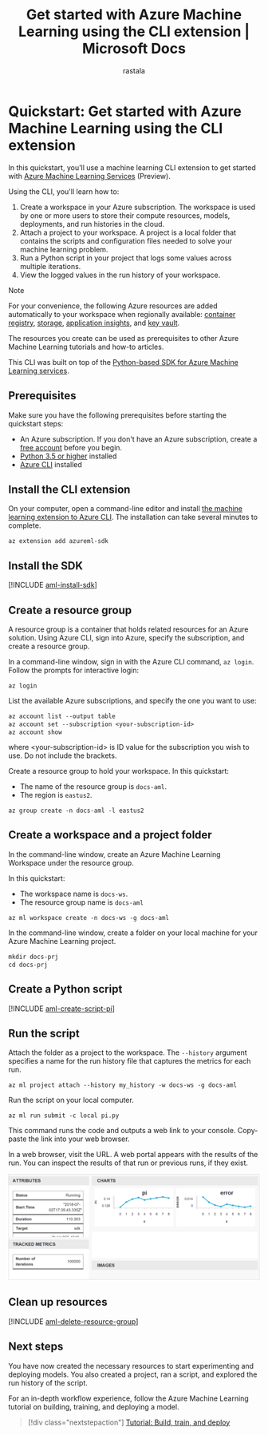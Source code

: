 ﻿---
title: Get started with Azure Machine Learning using the CLI extension | Microsoft Docs
description: In this quickstart, you will learn how to get started with Azure Machine Learning Services using the Azure Machine Learning CLI extension.
services: machine-learning
ms.service: machine-learning
ms.component: core
ms.topic: quickstart
author: rastala
ms.author: roastala
ms.reviewer: sgilley
ms.date: 09/24/2018
---
# Quickstart: Get started with Azure Machine Learning using the CLI extension

In this quickstart, you'll use a machine learning CLI extension to get started with [Azure Machine Learning Services](overview-what-is-azure-ml.md) (Preview).

Using the CLI, you'll learn how to:

1. Create a workspace in your Azure subscription. The workspace is used by one or more users to store their compute resources, models, deployments, and run histories in the cloud.
1. Attach a project to your workspace.   A project is a local folder that contains the scripts and configuration files needed to solve your machine learning problem.  
1. Run a Python script in your project that logs some values across multiple iterations.
1. View the logged values in the run history of your workspace.

> [!NOTE]
> For your convenience, the following Azure resources are added automatically to your workspace when regionally available:  [container registry](https://azure.microsoft.com/services/container-registry/), [storage](https://azure.microsoft.com/services/storage/), [application insights](https://azure.microsoft.com/services/application-insights/), and [key vault](https://azure.microsoft.com/services/key-vault/).

The resources you create can be used as prerequisites to other Azure Machine Learning tutorials and how-to articles.

This CLI was built on top of the [Python-based SDK for Azure Machine Learning services](reference-azure-machine-learning-sdk.md).

## Prerequisites

Make sure you have the following prerequisites before starting the quickstart steps:

+ An Azure subscription. If you don't have an Azure subscription, create a [free account](https://azure.microsoft.com/free/?WT.mc_id=A261C142F) before you begin.
+ [Python 3.5 or higher](https://www.python.org/) installed
+ [Azure CLI](https://docs.microsoft.com/cli/azure/install-azure-cli?view=azure-cli-latest) installed

## Install the CLI extension

On your computer, open a command-line editor and install [the machine learning extension to Azure CLI](reference-azure-machine-learning-cli.md).  The installation can take several minutes to complete.

```azurecli
az extension add azureml-sdk
```

## Install the SDK

[!INCLUDE [aml-install-sdk](../../../includes/aml-install-sdk.md)]

## Create a resource group

A resource group is a container that holds related resources for an Azure solution. Using Azure CLI, sign into Azure, specify the subscription, and create a resource group.

In a command-line window, sign in with the Azure CLI command, `az login`. Follow the prompts for interactive login:
    
   ```azurecli
   az login
   ```

List the available Azure subscriptions, and specify the one you want to use:
   ```azurecli
   az account list --output table
   az account set --subscription <your-subscription-id>
   az account show
   ```
   where \<your-subscription-id\> is ID value for the subscription you wish to use. Do not include the brackets.

Create a resource group to hold your workspace.
   In this quickstart:
   + The name of the resource group is `docs-aml`.
   + The region is `eastus2`. 

   ```azurecli
   az group create -n docs-aml -l eastus2
   ```

## Create a workspace and a project folder

In the command-line window, create an Azure Machine Learning Workspace under the resource group.


   In this quickstart:
   + The workspace name is `docs-ws`.
   + The resource group name is `docs-aml`

   ```azurecli
   az ml workspace create -n docs-ws -g docs-aml
   ```

In the command-line window, create a folder on your local machine for your Azure Machine Learning project.

   ```
   mkdir docs-prj
   cd docs-prj
   ```

## Create a Python script

[!INCLUDE [aml-create-script-pi](../../../includes/aml-create-script-pi.md)]

## Run the script

Attach the folder as a project to the workspace. The `--history` argument specifies a name for the run history file that captures the metrics for each run.

   ```azurecli
   az ml project attach --history my_history -w docs-ws -g docs-aml
   ```

Run the script on your local computer.

   ```azurecli
   az ml run submit -c local pi.py
   ```

   This command runs the code and outputs a web link to your console. Copy-paste the link into your web browser.

In a web browser, visit the URL. A web portal appears with the results of the run. You can inspect the results of that run or previous runs, if they exist.

   ![view history](./media/quickstart-get-started/web-results.png)

## Clean up resources

[!INCLUDE [aml-delete-resource-group](../../../includes/aml-delete-resource-group.md)]

## Next steps
You have now created the necessary resources to start experimenting and deploying models. You also created a project, ran a script, and explored the run history of the script.

For an in-depth workflow experience, follow the Azure Machine Learning tutorial on building, training, and deploying a model.

> [!div class="nextstepaction"]
> [Tutorial: Build, train, and deploy](tutorial-train-models-with-aml.md)